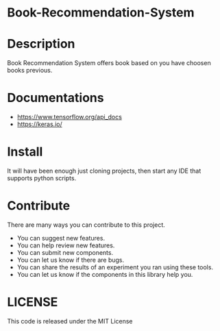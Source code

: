 # Book-Recommendation-System

# Description
Book Recommendation System offers book based on you have choosen books previous.

# Documentations
- https://www.tensorflow.org/api_docs
- https://keras.io/

# Install 
It will have been enough just cloning projects, then start any IDE that supports python scripts.

# Contribute 
There are many ways you can contribute to this project.

- You can suggest new features.
- You can help review new features.
- You can submit new components.
- You can let us know if there are bugs.
- You can share the results of an experiment you ran using these tools.
- You can let us know if the components in this library help you.

# LICENSE
This code is released under the MIT License
